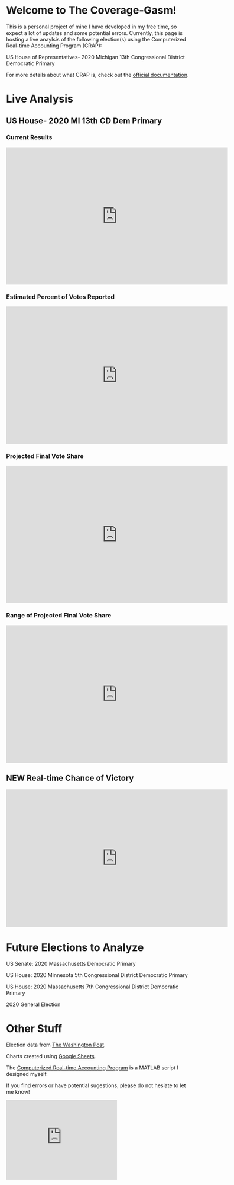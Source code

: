 # Welcome to The Coverage-Gasm!
This is a personal project of mine I have developed in my free time, so expect a lot of updates and some potential errors. Currently, this page is hosting a live anaylsis of the following election(s) using the Computerized Real-time Accounting Program (CRAP):

US House of Representatives- 2020 Michigan 13th Congressional District Democratic Primary

For more details about what CRAP is, check out the [official documentation](https://docs.google.com/document/d/1JwVihLW2GugDK3el7i5EdO03wT124_zcrKv4sPQvE_8/edit?usp=sharing).

# Live Analysis

## US House- 2020 MI 13th CD Dem Primary

### Current Results
<iframe width="600" height="371" seamless frameborder="0" scrolling="no" src="https://docs.google.com/spreadsheets/d/e/2PACX-1vRuaRhaBnlpfgnZIl65t7xqSNoYHK7mmIVyzbgU6SSDRcB2gq_xImiXJR1JedVEPL6P7PmXjCG2DfHX/pubchart?oid=201817614&amp;format=interactive"></iframe>

### Estimated Percent of Votes Reported
<iframe width="600" height="371" seamless frameborder="0" scrolling="no" src="https://docs.google.com/spreadsheets/d/e/2PACX-1vRuaRhaBnlpfgnZIl65t7xqSNoYHK7mmIVyzbgU6SSDRcB2gq_xImiXJR1JedVEPL6P7PmXjCG2DfHX/pubchart?oid=1337734164&amp;format=interactive"></iframe>

### Projected Final Vote Share
<iframe width="600" height="371" seamless frameborder="0" scrolling="no" src="https://docs.google.com/spreadsheets/d/e/2PACX-1vRuaRhaBnlpfgnZIl65t7xqSNoYHK7mmIVyzbgU6SSDRcB2gq_xImiXJR1JedVEPL6P7PmXjCG2DfHX/pubchart?oid=1721292002&amp;format=interactive"></iframe>

### Range of Projected Final Vote Share
<iframe width="600" height="371" seamless frameborder="0" scrolling="no" src="https://docs.google.com/spreadsheets/d/e/2PACX-1vRuaRhaBnlpfgnZIl65t7xqSNoYHK7mmIVyzbgU6SSDRcB2gq_xImiXJR1JedVEPL6P7PmXjCG2DfHX/pubchart?oid=1763629442&amp;format=interactive"></iframe>

## **NEW** Real-time Chance of Victory
<iframe width="600" height="371" seamless frameborder="0" scrolling="no" src="https://docs.google.com/spreadsheets/d/e/2PACX-1vRuaRhaBnlpfgnZIl65t7xqSNoYHK7mmIVyzbgU6SSDRcB2gq_xImiXJR1JedVEPL6P7PmXjCG2DfHX/pubchart?oid=739929616&amp;format=interactive"></iframe>

# Future Elections to Analyze

US Senate: 2020 Massachusetts Democratic Primary

US House: 2020 Minnesota 5th Congressional District Democratic Primary

US House: 2020 Massachusetts 7th Congressional District Democratic Primary

2020 General Election

# Other Stuff

Election data from [The Washington Post](https://www.washingtonpost.com/elections/election-results/2020-primary-results/).

Charts created using [Google Sheets](https://www.google.com/sheets/about/).

The [Computerized Real-time Accounting Program](https://github.com/zecellomaster/the-coverage-gasm/blob/master/CRAP.m) is a MATLAB script I designed myself.

If you find errors or have potential sugestions, please do not hesiate to let me know!

<!-- Begin 270towin.com 2020 Presidential Election Countdown Widget -->
<iframe src="https://www.270towin.com/2020-countdown-clock/widget300x200.php" width="300" height="215" border="0" frameBorder="0">
    Browser not supported. Visit <a href="https://www.270towin.com/">www.270towin.com</a>
</iframe>
<!-- End 270towin.com 2020 Presidential Election Countdown widget -->

<meta http-equiv="refresh" content="10" />
